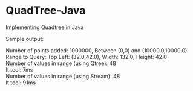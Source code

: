 # QuadTree-Java
Implementing Quadtree in Java

Sample output:

Number of points added: 1000000, Between (0,0) and (10000.0,10000.0)  
Range to Query: Top Left: (32.0,42.0), Width: 132.0, Height: 42.0  
Number of values in range (using Qtree): 48  
It tool: 7ms  
Number of values in range (using Stream): 48  
It tool: 91ms  
